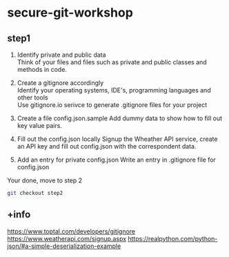 # secure-git-workshop

## step1

1. Identify private and public data   
Think of your files and files such as private and public classes and methods in code.
   
2. Create a gitignore accordingly   
Identify your operating systems, IDE's, programming languages and other tools   
Use gitignore.io serivce to generate .gitignore files for your project

3. Create a file config.json.sample
Add dummy data to show how to fill out key value pairs.

4. Fill out the config.json locally
Signup the Wheather API service, create an API key and fill out config.json with the correspondent data.

5. Add an entry for private config.json
Write an entry in .gitignore file for config.json

Your done, move to step 2
```bash
git checkout step2
```

## +info
https://www.toptal.com/developers/gitignore
https://www.weatherapi.com/signup.aspx
https://realpython.com/python-json/#a-simple-deserialization-example
